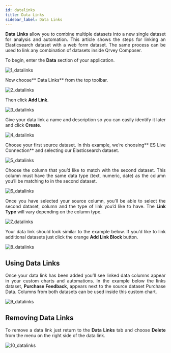 ```yaml
---
id: datalinks
title: Data Links
sidebar_label: Data Links
---
```


<div style="text-align: justify">

**Data Links** allow you to combine multiple datasets into a new single dataset for analysis and automation. This article shows the steps for linking an Elasticsearch dataset with a web form dataset. The same process can be used to link any combination of datasets inside Qrvey Composer.

To begin, enter the **Data** section of your application. 

![1_datalinks](https://s3.amazonaws.com/cdn.qrvey.com/documentation_assets/ui-docs/datasets/3.4.2.3_datalinks/1_datalinks.png#thumbnail-40)

Now choose** Data Links** from the top toolbar. 

![2_datalinks](https://s3.amazonaws.com/cdn.qrvey.com/documentation_assets/ui-docs/datasets/3.4.2.3_datalinks/2_datalinks.png#thumbnail-80)

Then click **Add Link**.

![3_datalinks](https://s3.amazonaws.com/cdn.qrvey.com/documentation_assets/ui-docs/datasets/3.4.2.3_datalinks/3_datalinks.png#thumbnail-40)

Give your data link a name and description so you can easily identify it later and click **Create**.

![4_datalinks](https://s3.amazonaws.com/cdn.qrvey.com/documentation_assets/ui-docs/datasets/3.4.2.3_datalinks/4_datalinks.png#thumbnail-60)

Choose your first source dataset. In this example, we’re choosing** ES Live Connection** and selecting our Elasticsearch dataset.

![5_datalinks](https://s3.amazonaws.com/cdn.qrvey.com/documentation_assets/ui-docs/datasets/3.4.2.3_datalinks/5_datalinks.png#thumbnail-80)

Choose the column that you’d like to match with the second dataset. This column must have the same data type (text, numeric, date) as the column you’ll be matching to in the second dataset.

![6_datalinks](https://s3.amazonaws.com/cdn.qrvey.com/documentation_assets/ui-docs/datasets/3.4.2.3_datalinks/6_datalinks.png#thumbnail-60)

Once you have selected your source column, you’ll be able to select the second dataset, column and the type of link you’d like to have. The **Link Type** will vary depending on the column type.

![7_datalinks](https://s3.amazonaws.com/cdn.qrvey.com/documentation_assets/ui-docs/datasets/3.4.2.3_datalinks/7_datalinks.png#thumbnail)

Your data link should look similar to the example below. If you’d like to link additional datasets just click the orange **Add Link Block** button.

![8_datalinks](https://s3.amazonaws.com/cdn.qrvey.com/documentation_assets/ui-docs/datasets/3.4.2.3_datalinks/8_datalinks.png#thumbnail)

## Using Data Links
Once your data link has been added you’ll see linked data columns appear in your custom charts and automations. In the example below the links dataset, **Purchase Feedback**, appears next to the source dataset Purchase Data. Columns from both datasets can be used inside this custom chart.

![9_datalinks](https://s3.amazonaws.com/cdn.qrvey.com/documentation_assets/ui-docs/datasets/3.4.2.3_datalinks/9_datalinks.png#thumbnail-60)

## Removing Data Links

To remove a data link just return to the **Data Links** tab and choose **Delete** from the menu on the right side of the data link.

![10_datalinks](https://s3.amazonaws.com/cdn.qrvey.com/documentation_assets/ui-docs/datasets/3.4.2.3_datalinks/10_datalinks.png#thumbnail-40)



